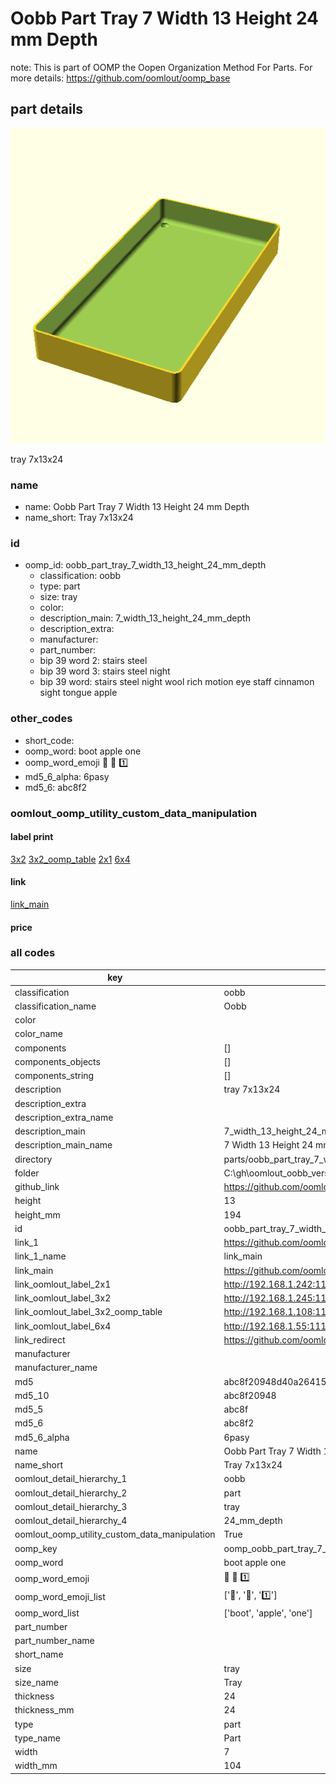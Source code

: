 # Oobb Part Tray 7 Width 13 Height 24 mm Depth  

note: This is part of OOMP the Oopen Organization Method For Parts. For more details: https://github.com/oomlout/oomp_base

##  part details
  

[![](3dpr.png)](3dpr.png)

tray 7x13x24



### name
* name: Oobb Part Tray 7 Width 13 Height 24 mm Depth
* name_short: Tray 7x13x24 
### id
* oomp_id: oobb_part_tray_7_width_13_height_24_mm_depth
  * classification: oobb
  * type: part
  * size: tray
  * color: 
  * description_main: 7_width_13_height_24_mm_depth
  * description_extra: 
  * manufacturer: 
  * part_number: 
  * bip 39 word 2: stairs steel
  * bip 39 word 3: stairs steel night
  * bip 39 word: stairs steel night wool rich motion eye staff cinnamon sight tongue apple

### other_codes
* short_code: 
* oomp_word: boot apple one
* oomp_word_emoji :boot: :apple: :one:
* md5_6_alpha: 6pasy
* md5_6: abc8f2






### oomlout_oomp_utility_custom_data_manipulation
#### label print
[3x2](http://192.168.1.245:1112/?label=oomp%206pasy)
[3x2_oomp_table](http://192.168.1.108:1112/?label=oomp%206pasy)
[2x1](http://192.168.1.242:1112/?label=oomp%206pasy)
[6x4](http://192.168.1.55:1112/?label=oomp%206pasy)    

#### link

[link_main](https://github.com/oomlout/oomlout_oobb_version_4_generated_parts/tree/main/navigation_oomp/oobb/part/tray/7_width_13_height_24_mm_depth/part)                              

#### price







### all codes 
| key | value |  
| --- | --- |  
| classification | oobb |  
| classification_name | Oobb |  
| color |  |  
| color_name |  |  
| components | [] |  
| components_objects | [] |  
| components_string | [] |  
| description | tray 7x13x24 |  
| description_extra |  |  
| description_extra_name |  |  
| description_main | 7_width_13_height_24_mm_depth |  
| description_main_name | 7 Width 13 Height 24 mm Depth |  
| directory | parts/oobb_part_tray_7_width_13_height_24_mm_depth |  
| folder | C:\gh\oomlout_oobb_version_4_generated_parts\parts\oobb_part_tray_7_width_13_height_24_mm_depth |  
| github_link | https://github.com/oomlout/oomlout_oomp_part_src/tree/main/parts/oobb_part_tray_7_width_13_height_24_mm_depth |  
| height | 13 |  
| height_mm | 194 |  
| id | oobb_part_tray_7_width_13_height_24_mm_depth |  
| link_1 | https://github.com/oomlout/oomlout_oobb_version_4_generated_parts/tree/main/navigation_oomp/oobb/part/tray/7_width_13_height_24_mm_depth/part |  
| link_1_name | link_main |  
| link_main | https://github.com/oomlout/oomlout_oobb_version_4_generated_parts/tree/main/navigation_oomp/oobb/part/tray/7_width_13_height_24_mm_depth/part |  
| link_oomlout_label_2x1 | http://192.168.1.242:1112/?label=oomp%206pasy |  
| link_oomlout_label_3x2 | http://192.168.1.245:1112/?label=oomp%206pasy |  
| link_oomlout_label_3x2_oomp_table | http://192.168.1.108:1112/?label=oomp%206pasy |  
| link_oomlout_label_6x4 | http://192.168.1.55:1112/?label=oomp%206pasy |  
| link_redirect | https://github.com/oomlout/oomlout_oobb_version_4_generated_parts/tree/main/parts/oobb_tray_07_13_24 |  
| manufacturer |  |  
| manufacturer_name |  |  
| md5 | abc8f20948d40a26415cafd52b354ea2 |  
| md5_10 | abc8f20948 |  
| md5_5 | abc8f |  
| md5_6 | abc8f2 |  
| md5_6_alpha | 6pasy |  
| name | Oobb Part Tray 7 Width 13 Height 24 mm Depth |  
| name_short | Tray 7x13x24  |  
| oomlout_detail_hierarchy_1 | oobb |  
| oomlout_detail_hierarchy_2 | part |  
| oomlout_detail_hierarchy_3 | tray |  
| oomlout_detail_hierarchy_4 | 24_mm_depth |  
| oomlout_oomp_utility_custom_data_manipulation | True |  
| oomp_key | oomp_oobb_part_tray_7_width_13_height_24_mm_depth |  
| oomp_word | boot apple one |  
| oomp_word_emoji | :boot: :apple: :one: |  
| oomp_word_emoji_list | [':boot:', ':apple:', ':one:'] |  
| oomp_word_list | ['boot', 'apple', 'one'] |  
| part_number |  |  
| part_number_name |  |  
| short_name |  |  
| size | tray |  
| size_name | Tray |  
| thickness | 24 |  
| thickness_mm | 24 |  
| type | part |  
| type_name | Part |  
| width | 7 |  
| width_mm | 104 |  
